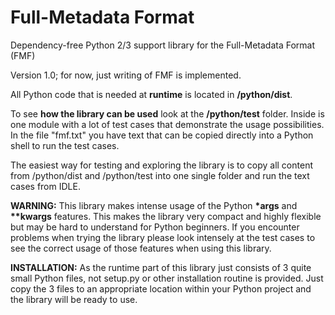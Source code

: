 # Full-Metadata Format
Dependency-free Python 2/3 support library for the Full-Metadata Format (FMF)

Version 1.0; for now, just writing of FMF is implemented.

All Python code that is needed at **runtime** is located in **/python/dist**.

To see **how the library can be used** look at the **/python/test** folder. Inside is one module with 
a lot of test cases that demonstrate the usage possibilities. In the file "fmf.txt" you have 
text that can be copied directly into a Python shell to run the test cases.

The easiest way for testing and exploring the library is to copy all content from /python/dist 
and /python/test into one single folder and run the text cases from IDLE.

**WARNING:** This library makes intense usage of the Python **\*args** and **\*\*kwargs** features.
This makes the library very compact and highly flexible but may be hard to understand for Python beginners.
If you encounter problems when trying the library please look intensely at the test cases to see the 
correct usage of those features when using this library.

**INSTALLATION:** As the runtime part of this library just consists of 3 quite small Python files, not setup.py or other 
installation routine is provided. Just copy the 3 files to an appropriate location within your Python 
project and the library will be ready to use.

